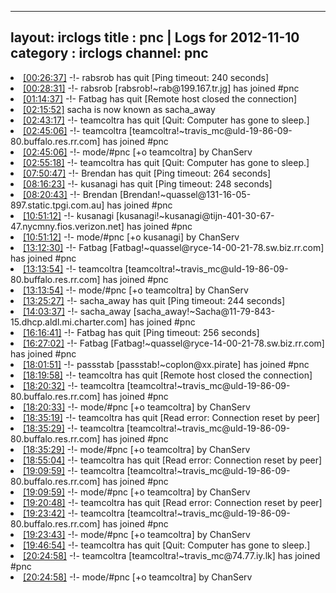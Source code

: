
---
layout: irclogs
title : pnc | Logs for 2012-11-10
category : irclogs
channel: pnc
---
<li class="logitem"><a href="#00:26:37" name="00:26:37" class="time">[00:26:37]</a> -!- <span class="quit">rabsrob</span> has quit [Ping timeout: 240 seconds] </li>
<li class="logitem"><a href="#00:28:31" name="00:28:31" class="time">[00:28:31]</a> -!- <span class="join">rabsrob</span> [rabsrob!~rab@199.167.tr.jg] has joined #pnc </li>
<li class="logitem"><a href="#01:14:37" name="01:14:37" class="time">[01:14:37]</a> -!- <span class="quit">Fatbag</span> has quit [Remote host closed the connection] </li>
<li class="logitem"><a href="#02:15:52" name="02:15:52" class="time">[02:15:52]</a> <span class="nick">sacha</span> is now known as <span class="nick">sacha_away</span> </li>
<li class="logitem"><a href="#02:43:17" name="02:43:17" class="time">[02:43:17]</a> -!- <span class="quit">teamcoltra</span> has quit [Quit: Computer has gone to sleep.] </li>
<li class="logitem"><a href="#02:45:06" name="02:45:06" class="time">[02:45:06]</a> -!- <span class="join">teamcoltra</span> [teamcoltra!~travis_mc@uld-19-86-09-80.buffalo.res.rr.com] has joined #pnc </li>
<li class="logitem"><a href="#02:45:06" name="02:45:06" class="time">[02:45:06]</a> -!- mode/<span class="mode">#pnc</span> [+o teamcoltra] by ChanServ </li>
<li class="logitem"><a href="#02:55:18" name="02:55:18" class="time">[02:55:18]</a> -!- <span class="quit">teamcoltra</span> has quit [Quit: Computer has gone to sleep.] </li>
<li class="logitem"><a href="#07:50:47" name="07:50:47" class="time">[07:50:47]</a> -!- <span class="quit">Brendan</span> has quit [Ping timeout: 264 seconds] </li>
<li class="logitem"><a href="#08:16:23" name="08:16:23" class="time">[08:16:23]</a> -!- <span class="quit">kusanagi</span> has quit [Ping timeout: 248 seconds] </li>
<li class="logitem"><a href="#08:20:43" name="08:20:43" class="time">[08:20:43]</a> -!- <span class="join">Brendan</span> [Brendan!~quassel@131-16-05-897.static.tpgi.com.au] has joined #pnc </li>
<li class="logitem"><a href="#10:51:12" name="10:51:12" class="time">[10:51:12]</a> -!- <span class="join">kusanagi</span> [kusanagi!~kusanagi@tijn-401-30-67-47.nycmny.fios.verizon.net] has joined #pnc </li>
<li class="logitem"><a href="#10:51:12" name="10:51:12" class="time">[10:51:12]</a> -!- mode/<span class="mode">#pnc</span> [+o kusanagi] by ChanServ </li>
<li class="logitem"><a href="#13:12:30" name="13:12:30" class="time">[13:12:30]</a> -!- <span class="join">Fatbag</span> [Fatbag!~quassel@ryce-14-00-21-78.sw.biz.rr.com] has joined #pnc </li>
<li class="logitem"><a href="#13:13:54" name="13:13:54" class="time">[13:13:54]</a> -!- <span class="join">teamcoltra</span> [teamcoltra!~travis_mc@uld-19-86-09-80.buffalo.res.rr.com] has joined #pnc </li>
<li class="logitem"><a href="#13:13:54" name="13:13:54" class="time">[13:13:54]</a> -!- mode/<span class="mode">#pnc</span> [+o teamcoltra] by ChanServ </li>
<li class="logitem"><a href="#13:25:27" name="13:25:27" class="time">[13:25:27]</a> -!- <span class="quit">sacha_away</span> has quit [Ping timeout: 244 seconds] </li>
<li class="logitem"><a href="#14:03:37" name="14:03:37" class="time">[14:03:37]</a> -!- <span class="join">sacha_away</span> [sacha_away!~Sacha@11-79-843-15.dhcp.aldl.mi.charter.com] has joined #pnc </li>
<li class="logitem"><a href="#16:16:41" name="16:16:41" class="time">[16:16:41]</a> -!- <span class="quit">Fatbag</span> has quit [Ping timeout: 256 seconds] </li>
<li class="logitem"><a href="#16:27:02" name="16:27:02" class="time">[16:27:02]</a> -!- <span class="join">Fatbag</span> [Fatbag!~quassel@ryce-14-00-21-78.sw.biz.rr.com] has joined #pnc </li>
<li class="logitem"><a href="#18:01:51" name="18:01:51" class="time">[18:01:51]</a> -!- <span class="join">passstab</span> [passstab!~coplon@xx.pirate] has joined #pnc </li>
<li class="logitem"><a href="#18:19:58" name="18:19:58" class="time">[18:19:58]</a> -!- <span class="quit">teamcoltra</span> has quit [Remote host closed the connection] </li>
<li class="logitem"><a href="#18:20:32" name="18:20:32" class="time">[18:20:32]</a> -!- <span class="join">teamcoltra</span> [teamcoltra!~travis_mc@uld-19-86-09-80.buffalo.res.rr.com] has joined #pnc </li>
<li class="logitem"><a href="#18:20:33" name="18:20:33" class="time">[18:20:33]</a> -!- mode/<span class="mode">#pnc</span> [+o teamcoltra] by ChanServ </li>
<li class="logitem"><a href="#18:35:19" name="18:35:19" class="time">[18:35:19]</a> -!- <span class="quit">teamcoltra</span> has quit [Read error: Connection reset by peer] </li>
<li class="logitem"><a href="#18:35:29" name="18:35:29" class="time">[18:35:29]</a> -!- <span class="join">teamcoltra</span> [teamcoltra!~travis_mc@uld-19-86-09-80.buffalo.res.rr.com] has joined #pnc </li>
<li class="logitem"><a href="#18:35:29" name="18:35:29" class="time">[18:35:29]</a> -!- mode/<span class="mode">#pnc</span> [+o teamcoltra] by ChanServ </li>
<li class="logitem"><a href="#18:55:04" name="18:55:04" class="time">[18:55:04]</a> -!- <span class="quit">teamcoltra</span> has quit [Read error: Connection reset by peer] </li>
<li class="logitem"><a href="#19:09:59" name="19:09:59" class="time">[19:09:59]</a> -!- <span class="join">teamcoltra</span> [teamcoltra!~travis_mc@uld-19-86-09-80.buffalo.res.rr.com] has joined #pnc </li>
<li class="logitem"><a href="#19:09:59" name="19:09:59" class="time">[19:09:59]</a> -!- mode/<span class="mode">#pnc</span> [+o teamcoltra] by ChanServ </li>
<li class="logitem"><a href="#19:20:48" name="19:20:48" class="time">[19:20:48]</a> -!- <span class="quit">teamcoltra</span> has quit [Read error: Connection reset by peer] </li>
<li class="logitem"><a href="#19:23:42" name="19:23:42" class="time">[19:23:42]</a> -!- <span class="join">teamcoltra</span> [teamcoltra!~travis_mc@uld-19-86-09-80.buffalo.res.rr.com] has joined #pnc </li>
<li class="logitem"><a href="#19:23:43" name="19:23:43" class="time">[19:23:43]</a> -!- mode/<span class="mode">#pnc</span> [+o teamcoltra] by ChanServ </li>
<li class="logitem"><a href="#19:46:54" name="19:46:54" class="time">[19:46:54]</a> -!- <span class="quit">teamcoltra</span> has quit [Quit: Computer has gone to sleep.] </li>
<li class="logitem"><a href="#20:24:58" name="20:24:58" class="time">[20:24:58]</a> -!- <span class="join">teamcoltra</span> [teamcoltra!~travis_mc@74.77.iy.lk] has joined #pnc </li>
<li class="logitem"><a href="#20:24:58" name="20:24:58" class="time">[20:24:58]</a> -!- mode/<span class="mode">#pnc</span> [+o teamcoltra] by ChanServ </li>


